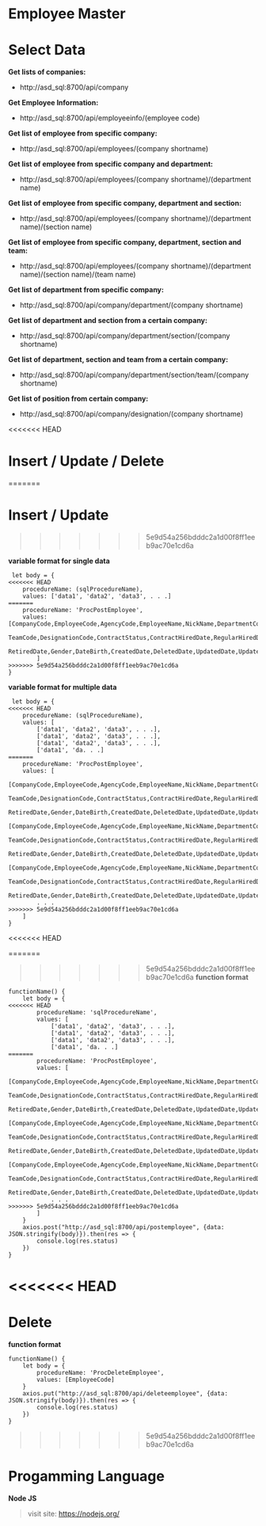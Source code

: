 # Employee Master

# Select Data

**Get lists of companies:** 
* http://asd_sql:8700/api/company

**Get Employee Information:**
* http://asd_sql:8700/api/employeeinfo/(employee code)

**Get list of employee from specific company:**
* http://asd_sql:8700/api/employees/(company shortname)

**Get list of employee from specific company and department:**
* http://asd_sql:8700/api/employees/(company shortname)/(department name)

**Get list of employee from specific company, department and section:**
* http://asd_sql:8700/api/employees/(company shortname)/(department name)/(section name)

**Get list of employee from specific company, department, section and team:**
* http://asd_sql:8700/api/employees/(company shortname)/(department name)/(section name)/(team name)

**Get list of department from specific company:**
* http://asd_sql:8700/api/company/department/(company shortname)

**Get list of department and section from a certain company:**
* http://asd_sql:8700/api/company/department/section/(company shortname)

**Get list of department, section and team from a certain company:**
* http://asd_sql:8700/api/company/department/section/team/(company shortname)

**Get list of position from certain company:**
* http://asd_sql:8700/api/company/designation/(company shortname)


<<<<<<< HEAD
# Insert / Update / Delete
=======
# Insert / Update
>>>>>>> 5e9d54a256bdddc2a1d00f8ff1eeb9ac70e1cd6a

**variable format for single data**


```
 let body = {
<<<<<<< HEAD
    procedureName: (sqlProcedureName),
    values: ['data1', 'data2', 'data3', . . .]
=======
    procedureName: 'ProcPostEmployee',
    values: [CompanyCode,EmployeeCode,AgencyCode,EmployeeName,NickName,DepartmentCode,SectionCode,
            TeamCode,DesignationCode,ContractStatus,ContractHiredDate,RegularHiredDate,
            RetiredDate,Gender,DateBirth,CreatedDate,DeletedDate,UpdatedDate,UpdatedBy
        ]
>>>>>>> 5e9d54a256bdddc2a1d00f8ff1eeb9ac70e1cd6a
}
```


**variable format for multiple data**


```
 let body = {
<<<<<<< HEAD
    procedureName: (sqlProcedureName),
    values: [
        ['data1', 'data2', 'data3', . . .],
        ['data1', 'data2', 'data3', . . .],
        ['data1', 'data2', 'data3', . . .],
        ['data1', 'da. . .]
=======
    procedureName: 'ProcPostEmployee',
    values: [
        [CompanyCode,EmployeeCode,AgencyCode,EmployeeName,NickName,DepartmentCode,SectionCode,
            TeamCode,DesignationCode,ContractStatus,ContractHiredDate,RegularHiredDate,
            RetiredDate,Gender,DateBirth,CreatedDate,DeletedDate,UpdatedDate,UpdatedBy],
        [CompanyCode,EmployeeCode,AgencyCode,EmployeeName,NickName,DepartmentCode,SectionCode,
            TeamCode,DesignationCode,ContractStatus,ContractHiredDate,RegularHiredDate,
            RetiredDate,Gender,DateBirth,CreatedDate,DeletedDate,UpdatedDate,UpdatedBy],
        [CompanyCode,EmployeeCode,AgencyCode,EmployeeName,NickName,DepartmentCode,SectionCode,
            TeamCode,DesignationCode,ContractStatus,ContractHiredDate,RegularHiredDate,
            RetiredDate,Gender,DateBirth,CreatedDate,DeletedDate,UpdatedDate,UpdatedBy],
        . . .
>>>>>>> 5e9d54a256bdddc2a1d00f8ff1eeb9ac70e1cd6a
    ]
}
```

<<<<<<< HEAD

=======
>>>>>>> 5e9d54a256bdddc2a1d00f8ff1eeb9ac70e1cd6a
**function format**
```
functionName() { 
    let body = {
<<<<<<< HEAD
        procedureName: 'sqlProcedureName',
        values: [
            ['data1', 'data2', 'data3', . . .],
            ['data1', 'data2', 'data3', . . .],
            ['data1', 'data2', 'data3', . . .],
            ['data1', 'da. . .]
=======
        procedureName: 'ProcPostEmployee',
        values: [
            [CompanyCode,EmployeeCode,AgencyCode,EmployeeName,NickName,DepartmentCode,SectionCode,
                TeamCode,DesignationCode,ContractStatus,ContractHiredDate,RegularHiredDate,
                RetiredDate,Gender,DateBirth,CreatedDate,DeletedDate,UpdatedDate,UpdatedBy],
            [CompanyCode,EmployeeCode,AgencyCode,EmployeeName,NickName,DepartmentCode,SectionCode,
                TeamCode,DesignationCode,ContractStatus,ContractHiredDate,RegularHiredDate,
                RetiredDate,Gender,DateBirth,CreatedDate,DeletedDate,UpdatedDate,UpdatedBy],
            [CompanyCode,EmployeeCode,AgencyCode,EmployeeName,NickName,DepartmentCode,SectionCode,
                TeamCode,DesignationCode,ContractStatus,ContractHiredDate,RegularHiredDate,
                RetiredDate,Gender,DateBirth,CreatedDate,DeletedDate,UpdatedDate,UpdatedBy],
            . . .
>>>>>>> 5e9d54a256bdddc2a1d00f8ff1eeb9ac70e1cd6a
        ]
    }
    axios.post("http://asd_sql:8700/api/postemployee", {data: JSON.stringify(body)}).then(res => {
        console.log(res.status)
    })
}

```

<<<<<<< HEAD
=======
# Delete
**function format**
```
functionName() { 
    let body = {
        procedureName: 'ProcDeleteEmployee',
        values: [EmployeeCode]
    }
    axios.put("http://asd_sql:8700/api/deleteemployee", {data: JSON.stringify(body)}).then(res => {
        console.log(res.status)
    })
}

```

>>>>>>> 5e9d54a256bdddc2a1d00f8ff1eeb9ac70e1cd6a

# Progamming Language
**Node JS**
> visit site: https://nodejs.org/


